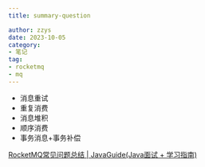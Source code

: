 ```yaml
---
title: summary-question

author: zzys
date: 2023-10-05
category:
- 笔记
tag:
- rocketmq
- mq
---
```


- 消息重试
- 重复消费
- 消息堆积
- 顺序消费
- 事务消息+事务补偿



[RocketMQ常见问题总结 | JavaGuide(Java面试 + 学习指南)](https://javaguide.cn/high-performance/message-queue/rocketmq-questions.html)

